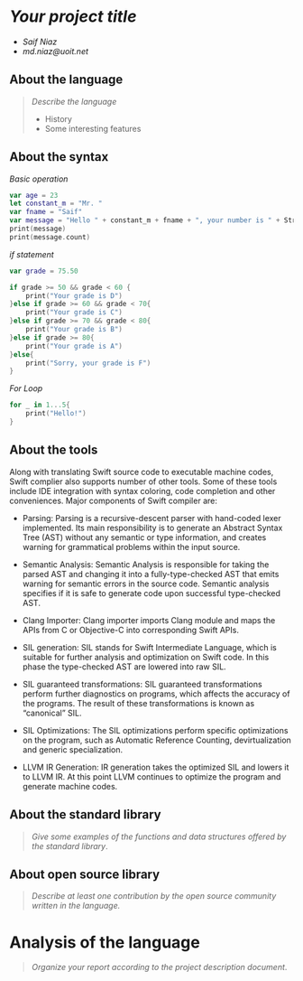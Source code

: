 # _Your project title_

- _Saif Niaz_
- _md.niaz@uoit.net_

## About the language

> _Describe the language_
>
> - History
> - Some interesting features

## About the syntax

*Basic operation*

```swift
var age = 23
let constant_m = "Mr. "
var fname = "Saif"
var message = "Hello " + constant_m + fname + ", your number is " + String(age)
print(message)
print(message.count)
```
*if statement*

```swift
var grade = 75.50

if grade >= 50 && grade < 60 {
    print("Your grade is D")
}else if grade >= 60 && grade < 70{
    print("Your grade is C")
}else if grade >= 70 && grade < 80{
    print("Your grade is B")
}else if grade >= 80{
    print("Your grade is A")
}else{
    print("Sorry, your grade is F")
}
```
*For Loop*

```swift
for _ in 1...5{
    print("Hello!")
}
```

## About the tools

Along with translating Swift source code to executable machine codes, Swift complier also supports number of other tools. Some of these tools include IDE integration with syntax coloring, code completion and other conveniences. Major components of Swift compiler are:

- Parsing: Parsing is a recursive-descent parser with hand-coded lexer implemented. Its main responsibility is to generate an Abstract Syntax Tree (AST) without any semantic or type information, and creates warning for grammatical problems within the input source.

-	Semantic Analysis:  Semantic Analysis is responsible for taking the parsed AST and changing it into a fully-type-checked AST that emits warning for semantic errors in the source code. Semantic analysis specifies if it is safe to generate code upon successful type-checked AST.

-	Clang Importer: Clang importer imports Clang module and maps the APIs from C or Objective-C into corresponding Swift APIs. 

-	SIL generation: SIL stands for Swift Intermediate Language, which is suitable for further analysis and optimization on Swift code. In this phase the type-checked AST are lowered into raw SIL.

-	SIL guaranteed transformations: SIL guaranteed transformations perform further diagnostics on programs, which affects the accuracy of the programs. The result of these transformations is known as “canonical” SIL.

-	SIL Optimizations: The SIL optimizations perform specific optimizations on the program, such as Automatic Reference Counting, devirtualization and generic specialization.

-	LLVM IR Generation: IR generation takes the optimized SIL and lowers it to LLVM IR. At this point LLVM continues to optimize the program and generate machine codes.

## About the standard library

> _Give some examples of the functions and data structures
> offered by the standard library_.

## About open source library

> _Describe at least one contribution by the open source
community written in the language._

# Analysis of the language

> _Organize your report according to the project description
document_.


